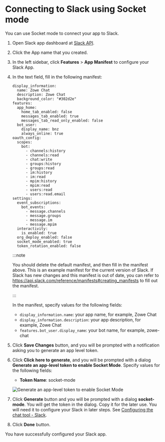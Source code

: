# Connecting to Slack using Socket mode

You can use Socket mode to connect your app to Slack.

1. Open Slack app dashboard at [Slack API](https://www.ibm.com/links?url=https%3A%2F%2Fapi.slack.com%2Fapps).
2. Click the App name that you created.
3. In the left sidebar, click **Features** > **App Manifest** to configure your Slack App.
4. In the text field, fill in the following manifest:
   
   ```
   display_information:
     name: Zowe Chat
     description: Zowe Chat
     background_color: "#302d2e"
   features:
     app_home:
       home_tab_enabled: false
       messages_tab_enabled: true
       messages_tab_read_only_enabled: false
     bot_user:
       display_name: bnz
       always_online: true
   oauth_config:
     scopes:
       bot:
         - channels:history
         - channels:read
         - chat:write
         - groups:history
         - groups:read
         - im:history
         - im:read
         - mpim:history
         - mpim:read
         - users:read
         - users:read.email
   settings:
     event_subscriptions:
       bot_events:
         - message.channels
         - message.groups
         - message.im
         - message.mpim
     interactivity:
       is_enabled: true
     org_deploy_enabled: false
     socket_mode_enabled: true
     token_rotation_enabled: false
   ```
   
   :::note

    You should delete the default manifest, and then fill in the manifest above.
    This is an example manifest for the current version of Slack. If Slack has new changes and this manifest is out of date, you can refer to https://api.slack.com/reference/manifests#creating_manifests to fill out the manifest.

    :::

   In the manifest, specify values for the following fields:

    - `display_information.name`: your app name, for example, Zowe Chat
    - `display_information.description`: your app description, for example, Zowe Chat
    - `features.bot_user.display_name`: your bot name, for example, zowe-chat

5. Click **Save Changes** button, and you will be prompted with a notification asking you to generate an app level token.

6. Click **Click here to generate**, and you will be prompted with a dialog **Generate an app-level token to enable Socket Mode**.
Specify values for the following fields:
   - **Token Name**: socket-mode

   ![Generate an app-level token to enable Socket Mode](/v2.6.x/images/zowe-chat/slack_socketmode.png)

7. Click **Generate** button and you will be prompted with a dialog **socket-mode**. You will get the token in the dialog. Copy it for the later use. You will need it to configure your Slack in later steps. See [Configuring the chat tool - Slack](chat_configure_slack.md).

8. Click **Done** button.

You have successfully configured your Slack app.
